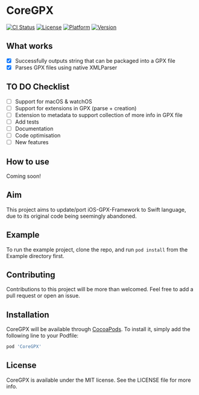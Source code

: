 # CoreGPX

[![CI Status](https://travis-ci.com/vincentneo/CoreGPX.svg?branch=master)](https://travis-ci.com/vincentneo/CoreGPX)
[![License](http://img.shields.io/:license-mit-blue.svg)](http://doge.mit-license.org)
[![Platform](https://img.shields.io/cocoapods/p/CoreGPX.svg?style=flat)](https://cocoapods.org/pods/CoreGPX)
[![Version](https://img.shields.io/cocoapods/v/CoreGPX.svg?style=flat)](https://cocoapods.org/pods/CoreGPX)
<!---
[![Platform](https://img.shields.io/badge/platform-iOS-orange.svg)](https://www.apple.com/ios/)
-->

## What works
- [x] Successfully outputs string that can be packaged into a GPX file
- [x] Parses GPX files using native XMLParser

## TO DO Checklist
- [ ] Support for macOS & watchOS
- [ ] Support for extensions in GPX (parse + creation)
- [ ] Extension to metadata to support collection of more info in GPX file
- [ ] Add tests
- [ ] Documentation
- [ ] Code optimisation
- [ ] New features

## How to use
Coming soon!

## Aim
This project aims to update/port iOS-GPX-Framework to Swift language, due to its original code being seemingly abandoned.

## Example
To run the example project, clone the repo, and run `pod install` from the Example directory first.

## Contributing
Contributions to this project will be more than welcomed. Feel free to add a pull request or open an issue.

## Installation

CoreGPX will be available through [CocoaPods](https://cocoapods.org). To install
it, simply add the following line to your Podfile:

```ruby
pod 'CoreGPX'
```

## License

CoreGPX is available under the MIT license. See the LICENSE file for more info.
